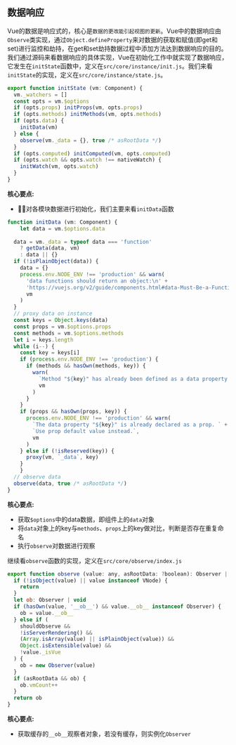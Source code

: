 ## 数据响应
Vue的数据是响应式的，核心是`数据的更改能引起视图的更新`。Vue中的数据响应由`Observe`类实现，通过`Object.defineProperty`来对数据的获取和赋值(即get和set)进行监控和劫持，在get和set劫持数据过程中添加方法达到数据响应的目的。我们通过源码来看数据响应的具体实现，Vue在初始化工作中就实现了数据响应，它发生在`initState`函数中，定义在`src/core/instance/init.js`。我们来看`initState`的实现，定义在`src/core/instance/state.js`。

```js
export function initState (vm: Component) {
  vm._watchers = []
  const opts = vm.$options
  if (opts.props) initProps(vm, opts.props)
  if (opts.methods) initMethods(vm, opts.methods)
  if (opts.data) {
    initData(vm)
  } else {
    observe(vm._data = {}, true /* asRootData */)
  }
  if (opts.computed) initComputed(vm, opts.computed)
  if (opts.watch && opts.watch !== nativeWatch) {
    initWatch(vm, opts.watch)
  }
}
```
**核心要点:**
- 对各模块数据进行初始化，我们主要来看`initData`函数

```js
function initData (vm: Component) {
	let data = vm.$options.data
	
  data = vm._data = typeof data === 'function'
    ? getData(data, vm)
    : data || {}
  if (!isPlainObject(data)) {
    data = {}
    process.env.NODE_ENV !== 'production' && warn(
      'data functions should return an object:\n' +
      'https://vuejs.org/v2/guide/components.html#data-Must-Be-a-Function',
      vm
    )
  }
  // proxy data on instance
  const keys = Object.keys(data)
  const props = vm.$options.props
  const methods = vm.$options.methods
  let i = keys.length
  while (i--) {
    const key = keys[i]
    if (process.env.NODE_ENV !== 'production') {
      if (methods && hasOwn(methods, key)) {
        warn(
          `Method "${key}" has already been defined as a data property.`,
          vm
        )
      }
    }
    if (props && hasOwn(props, key)) {
      process.env.NODE_ENV !== 'production' && warn(
        `The data property "${key}" is already declared as a prop. ` +
        `Use prop default value instead.`,
        vm
      )
    } else if (!isReserved(key)) {
      proxy(vm, `_data`, key)
    }
	}
  // observe data
  observe(data, true /* asRootData */)
}
```

**核心要点:**
- 获取`$options`中的data数据，即组件上的`data`对象
- 将`data`对象上的key与`methods`、`props`上的key做对比，判断是否存在重复命名
- 执行`observe`对数据进行观察

继续看`observe`函数的实现，定义在`src/core/observe/index.js`

```js
export function observe (value: any, asRootData: ?boolean): Observer | void {
  if (!isObject(value) || value instanceof VNode) {
    return
  }
  let ob: Observer | void
  if (hasOwn(value, '__ob__') && value.__ob__ instanceof Observer) {
    ob = value.__ob__
  } else if (
    shouldObserve &&
    !isServerRendering() &&
    (Array.isArray(value) || isPlainObject(value)) &&
    Object.isExtensible(value) &&
    !value._isVue
  ) {
    ob = new Observer(value)
  }
  if (asRootData && ob) {
    ob.vmCount++
  }
  return ob
}
```
**核心要点:**
- 获取缓存的`__ob__`观察者对象，若没有缓存，则实例化`Observer`

